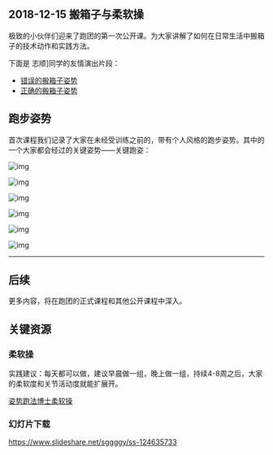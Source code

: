 ## 2018-12-15 搬箱子与柔软操


极致的小伙伴们迎来了跑团的第一次公开课。为大家讲解了如何在日常生活中搬箱子的技术动作和实践方法。

下面是 志顺]同学的友情演出片段：

* [错误的搬箱子姿势](https://www.youtube.com/watch?v=Fm8_mL1Flhg)
* [正确的搬箱子姿势](https://www.youtube.com/watch?v=po9hRrsJKWA)



## 跑步姿势



首次课程我们记录了大家在未经受训练之前的，带有个人风格的跑步姿势。其中的一个大家都会经过的关键姿势——关键跑姿：

![img](https://sggggy.github.io/images/pose/IMG_0792.PNG)

![img](https://sggggy.github.io/images/pose/IMG_0793.PNG)

![img](https://sggggy.github.io/images/pose/IMG_0794.PNG)

![img](https://sggggy.github.io/images/pose/IMG_0795.PNG)

![img](https://sggggy.github.io/images/pose/IMG_0796.PNG)

![img](https://sggggy.github.io/images/pose/IMG_0797.PNG)



---

## 后续

更多内容，将在跑团的正式课程和其他公开课程中深入。

## 关键资源



### 柔软操
实践建议：每天都可以做，建议早晨做一组，晚上做一组，持续4-8周之后，大家的柔软度和关节活动度就能扩展开。

[姿势跑法博士柔软操](https://v.qq.com/x/page/g01640893j5.html)

### 幻灯片下载

https://www.slideshare.net/sggggy/ss-124635733